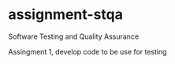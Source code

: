 # assignment-stqa
Software Testing and Quality Assurance

Assingment 1, develop code to be use for testing
